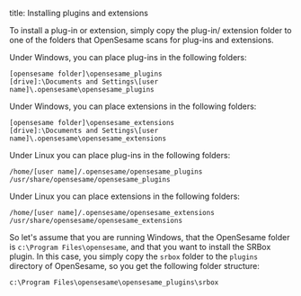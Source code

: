 title: Installing plugins and extensions

To install a plug-in or extension, simply copy the plug-in/ extension folder to one of the folders that OpenSesame scans for plug-ins and extensions.

Under Windows, you can place plug-ins in the following folders:

	[opensesame folder]\opensesame_plugins
	[drive]:\Documents and Settings\[user name]\.opensesame\opensesame_plugins

Under Windows, you can place extensions in the following folders:

	[opensesame folder]\opensesame_extensions
	[drive]:\Documents and Settings\[user name]\.opensesame\opensesame_extensions

Under Linux you can place plug-ins in the following folders:

	/home/[user name]/.opensesame/opensesame_plugins
	/usr/share/opensesame/opensesame_plugins

Under Linux you can place extensions in the following folders:

	/home/[user name]/.opensesame/opensesame_extensions
	/usr/share/opensesame/opensesame_extensions

So let's assume that you are running Windows, that the OpenSesame folder is `c:\Program Files\opensesame`, and that you want to install the SRBox plugin. In this case, you simply copy the `srbox` folder to the `plugins` directory of OpenSesame, so you get the following folder structure:

	c:\Program Files\opensesame\opensesame_plugins\srbox
